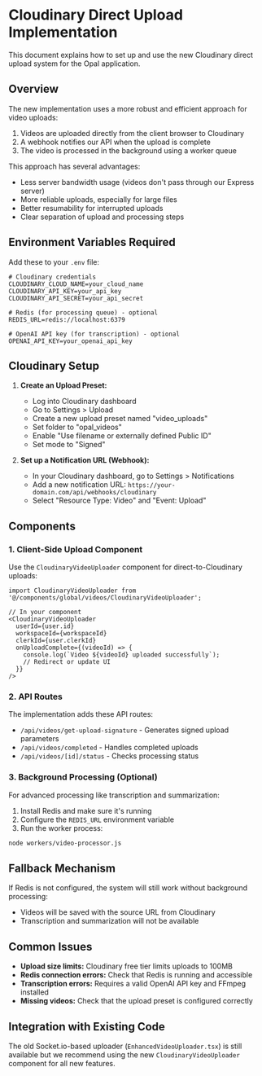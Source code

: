 # Cloudinary Direct Upload Implementation

This document explains how to set up and use the new Cloudinary direct upload system for the Opal application.

## Overview

The new implementation uses a more robust and efficient approach for video uploads:

1. Videos are uploaded directly from the client browser to Cloudinary
2. A webhook notifies our API when the upload is complete
3. The video is processed in the background using a worker queue

This approach has several advantages:
- Less server bandwidth usage (videos don't pass through our Express server)
- More reliable uploads, especially for large files
- Better resumability for interrupted uploads
- Clear separation of upload and processing steps

## Environment Variables Required

Add these to your `.env` file:

```
# Cloudinary credentials
CLOUDINARY_CLOUD_NAME=your_cloud_name
CLOUDINARY_API_KEY=your_api_key
CLOUDINARY_API_SECRET=your_api_secret

# Redis (for processing queue) - optional
REDIS_URL=redis://localhost:6379

# OpenAI API key (for transcription) - optional
OPENAI_API_KEY=your_openai_api_key
```

## Cloudinary Setup

1. **Create an Upload Preset:**
   - Log into Cloudinary dashboard
   - Go to Settings > Upload
   - Create a new upload preset named "video_uploads"
   - Set folder to "opal_videos"
   - Enable "Use filename or externally defined Public ID"
   - Set mode to "Signed"

2. **Set up a Notification URL (Webhook):**
   - In your Cloudinary dashboard, go to Settings > Notifications
   - Add a new notification URL: `https://your-domain.com/api/webhooks/cloudinary`
   - Select "Resource Type: Video" and "Event: Upload"

## Components

### 1. Client-Side Upload Component

Use the `CloudinaryVideoUploader` component for direct-to-Cloudinary uploads:

```tsx
import CloudinaryVideoUploader from '@/components/global/videos/CloudinaryVideoUploader';

// In your component
<CloudinaryVideoUploader
  userId={user.id}
  workspaceId={workspaceId}
  clerkId={user.clerkId}
  onUploadComplete={(videoId) => {
    console.log(`Video ${videoId} uploaded successfully`);
    // Redirect or update UI
  }}
/>
```

### 2. API Routes

The implementation adds these API routes:
- `/api/videos/get-upload-signature` - Generates signed upload parameters
- `/api/videos/completed` - Handles completed uploads
- `/api/videos/[id]/status` - Checks processing status

### 3. Background Processing (Optional)

For advanced processing like transcription and summarization:

1. Install Redis and make sure it's running
2. Configure the `REDIS_URL` environment variable
3. Run the worker process:

```bash
node workers/video-processor.js
```

## Fallback Mechanism

If Redis is not configured, the system will still work without background processing:
- Videos will be saved with the source URL from Cloudinary
- Transcription and summarization will not be available

## Common Issues

- **Upload size limits:** Cloudinary free tier limits uploads to 100MB
- **Redis connection errors:** Check that Redis is running and accessible
- **Transcription errors:** Requires a valid OpenAI API key and FFmpeg installed
- **Missing videos:** Check that the upload preset is configured correctly

## Integration with Existing Code

The old Socket.io-based uploader (`EnhancedVideoUploader.tsx`) is still available
but we recommend using the new `CloudinaryVideoUploader` component for all new features. 